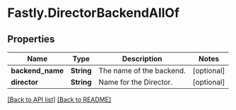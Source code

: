 # Fastly.DirectorBackendAllOf

## Properties

Name | Type | Description | Notes
------------ | ------------- | ------------- | -------------
**backend_name** | **String** | The name of the backend. | [optional] 
**director** | **String** | Name for the Director. | [optional] 



[[Back to API list]](../../README.md#endpoints) [[Back to README]](../../README.md)
